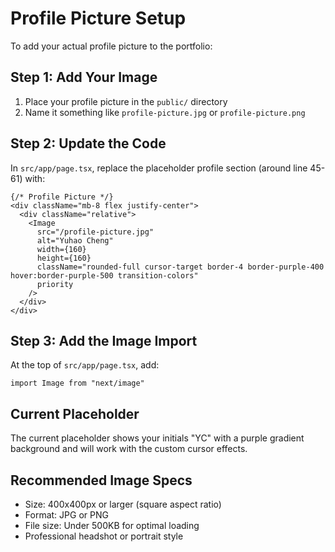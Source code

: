 # Profile Picture Setup

To add your actual profile picture to the portfolio:

## Step 1: Add Your Image
1. Place your profile picture in the `public/` directory
2. Name it something like `profile-picture.jpg` or `profile-picture.png`

## Step 2: Update the Code
In `src/app/page.tsx`, replace the placeholder profile section (around line 45-61) with:

```tsx
{/* Profile Picture */}
<div className="mb-8 flex justify-center">
  <div className="relative">
    <Image 
      src="/profile-picture.jpg" 
      alt="Yuhao Cheng" 
      width={160} 
      height={160}
      className="rounded-full cursor-target border-4 border-purple-400 hover:border-purple-500 transition-colors"
      priority
    />
  </div>
</div>
```

## Step 3: Add the Image Import
At the top of `src/app/page.tsx`, add:
```tsx
import Image from "next/image"
```

## Current Placeholder
The current placeholder shows your initials "YC" with a purple gradient background and will work with the custom cursor effects.

## Recommended Image Specs
- Size: 400x400px or larger (square aspect ratio)
- Format: JPG or PNG
- File size: Under 500KB for optimal loading
- Professional headshot or portrait style
